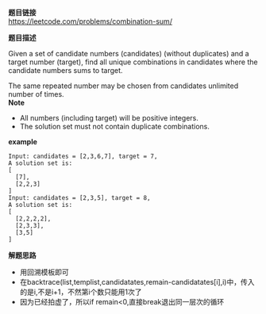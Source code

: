 **题目链接**  
https://leetcode.com/problems/combination-sum/  

**题目描述**  

Given a set of candidate numbers (candidates) (without duplicates) and a target number (target), find all unique combinations in candidates where the candidate numbers sums to target.

The same repeated number may be chosen from candidates unlimited number of times.  
**Note**  
* All numbers (including target) will be positive integers.  
* The solution set must not contain duplicate combinations.  

**example**  
```
Input: candidates = [2,3,6,7], target = 7,
A solution set is:
[
  [7],
  [2,2,3]
]
Input: candidates = [2,3,5], target = 8,
A solution set is:
[
  [2,2,2,2],
  [2,3,3],
  [3,5]
]
```

**解题思路**   
* 用回溯模板即可  
* 在backtrace(list,templist,candidatates,remain-candidatates[i],i)中，传入的是i,不是i+1，不然第i个数只能用1次了
* 因为已经拍虚了，所以if remain<0,直接break退出同一层次的循环
